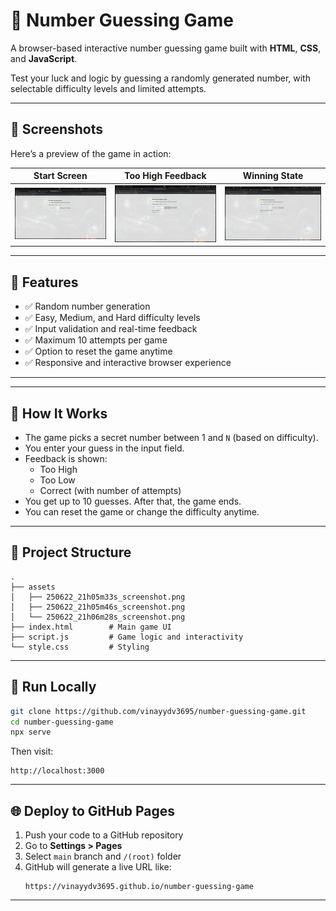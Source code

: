 # 🎯 Number Guessing Game

A browser-based interactive number guessing game built with **HTML**, **CSS**, and **JavaScript**.

Test your luck and logic by guessing a randomly generated number, with selectable difficulty levels and limited attempts.

---

## 📸 Screenshots

Here’s a preview of the game in action:

| Start Screen                                  | Too High Feedback                             | Winning State                                 |
| --------------------------------------------- | --------------------------------------------- | --------------------------------------------- |
| ![](./assets/250622_21h05m33s_screenshot.png) | ![](./assets/250622_21h05m46s_screenshot.png) | ![](./assets/250622_21h06m28s_screenshot.png) |

---

## 📌 Features

- ✅ Random number generation
- ✅ Easy, Medium, and Hard difficulty levels
- ✅ Input validation and real-time feedback
- ✅ Maximum 10 attempts per game
- ✅ Option to reset the game anytime
- ✅ Responsive and interactive browser experience

---

---

## 🧠 How It Works

- The game picks a secret number between 1 and `N` (based on difficulty).
- You enter your guess in the input field.
- Feedback is shown:
  - Too High
  - Too Low
  - Correct (with number of attempts)
- You get up to 10 guesses. After that, the game ends.
- You can reset the game or change the difficulty anytime.

---

## 📂 Project Structure

```
.
├── assets
│   ├── 250622_21h05m33s_screenshot.png
│   ├── 250622_21h05m46s_screenshot.png
│   └── 250622_21h06m28s_screenshot.png
├── index.html        # Main game UI
├── script.js         # Game logic and interactivity
└── style.css         # Styling
```

---

## 🚀 Run Locally

```bash
git clone https://github.com/vinayydv3695/number-guessing-game.git
cd number-guessing-game
npx serve
```

Then visit:

```
http://localhost:3000
```

---

## 🌐 Deploy to GitHub Pages

1. Push your code to a GitHub repository
2. Go to **Settings > Pages**
3. Select `main` branch and `/(root)` folder
4. GitHub will generate a live URL like:
   ```
   https://vinayydv3695.github.io/number-guessing-game
   ```

---
